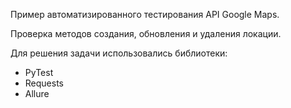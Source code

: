 Пример автоматизированного тестирования API Google Maps.

Проверка методов создания, обновления и удаления локации.

Для решения задачи использовались библиотеки:
  - PyTest
  - Requests
  - Allure
